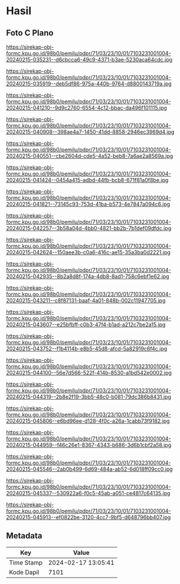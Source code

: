 # Hasil

## Foto C Plano

https://sirekap-obj-formc.kpu.go.id/98b0/pemilu/pdpr/71/03/23/10/01/7103231001004-20240215-035231--d6cbcca6-49c9-4371-b3ae-5230aca64cdc.jpg

https://sirekap-obj-formc.kpu.go.id/98b0/pemilu/pdpr/71/03/23/10/01/7103231001004-20240215-035919--deb5df86-975a-440b-9764-d8800143719a.jpg

https://sirekap-obj-formc.kpu.go.id/98b0/pemilu/pdpr/71/03/23/10/01/7103231001004-20240215-041210--9d9c2760-6554-4c12-bbac-da496f101115.jpg

https://sirekap-obj-formc.kpu.go.id/98b0/pemilu/pdpr/71/03/23/10/01/7103231001004-20240215-040908--398ae4a7-1450-41dd-8858-2946ec3969d4.jpg

https://sirekap-obj-formc.kpu.go.id/98b0/pemilu/pdpr/71/03/23/10/01/7103231001004-20240215-040551--cbe2604d-cde5-4a52-beb8-7a6ae2a8569a.jpg

https://sirekap-obj-formc.kpu.go.id/98b0/pemilu/pdpr/71/03/23/10/01/7103231001004-20240215-041424--0454a415-adbd-44fb-bcb8-671f81a0f8be.jpg

https://sirekap-obj-formc.kpu.go.id/98b0/pemilu/pdpr/71/03/23/10/01/7103231001004-20240215-041821--73145c93-753d-41ba-b573-4e7847a094c6.jpg

https://sirekap-obj-formc.kpu.go.id/98b0/pemilu/pdpr/71/03/23/10/01/7103231001004-20240215-042257--3b58a04d-4bb0-4821-bb2b-7b1def09dfdc.jpg

https://sirekap-obj-formc.kpu.go.id/98b0/pemilu/pdpr/71/03/23/10/01/7103231001004-20240215-042624--150aee3b-c0a6-416c-ae15-35a3ba0d2221.jpg

https://sirekap-obj-formc.kpu.go.id/98b0/pemilu/pdpr/71/03/23/10/01/7103231001004-20240215-042935--8b2a8d8f-174a-4db8-8ad1-758c6ebf1e62.jpg

https://sirekap-obj-formc.kpu.go.id/98b0/pemilu/pdpr/71/03/23/10/01/7103231001004-20240215-043211--c8f87131-baaf-4a01-848b-002c11947705.jpg

https://sirekap-obj-formc.kpu.go.id/98b0/pemilu/pdpr/71/03/23/10/01/7103231001004-20240215-043607--e25bfbff-c0b3-47f4-b1ad-a212c7be2a15.jpg

https://sirekap-obj-formc.kpu.go.id/98b0/pemilu/pdpr/71/03/23/10/01/7103231001004-20240215-043752--f1b4114b-e8b5-45d8-afcd-5a82919c6f4c.jpg

https://sirekap-obj-formc.kpu.go.id/98b0/pemilu/pdpr/71/03/23/10/01/7103231001004-20240215-044100--56e7d566-522f-414b-8530-a1bd542e0002.jpg

https://sirekap-obj-formc.kpu.go.id/98b0/pemilu/pdpr/71/03/23/10/01/7103231001004-20240215-044319--2b8e2f19-3bb5-48c0-b081-79dc386b8431.jpg

https://sirekap-obj-formc.kpu.go.id/98b0/pemilu/pdpr/71/03/23/10/01/7103231001004-20240215-045806--e6bd96ee-d128-4f0c-a26a-1cabb73f9182.jpg

https://sirekap-obj-formc.kpu.go.id/98b0/pemilu/pdpr/71/03/23/10/01/7103231001004-20240215-044959--f46c26e1-8367-4343-b686-3d6b1cbf2a58.jpg

https://sirekap-obj-formc.kpu.go.id/98b0/pemilu/pdpr/71/03/23/10/01/7103231001004-20240215-045546--2ab0b499-6d69-484a-ab52-6d018ff09cc0.jpg

https://sirekap-obj-formc.kpu.go.id/98b0/pemilu/pdpr/71/03/23/10/01/7103231001004-20240215-045337--530922a6-f0c5-45ab-a051-ce4817c64135.jpg

https://sirekap-obj-formc.kpu.go.id/98b0/pemilu/pdpr/71/03/23/10/01/7103231001004-20240215-045913--ef0822be-3120-4cc7-9bf5-d648796bb407.jpg


## Metadata

| Key        | Value               |
| ---------- | ------------------- |
| Time Stamp | 2024-02-17 13:05:41 |
| Kode Dapil | 7101                |



